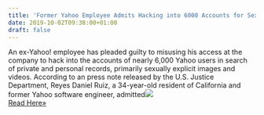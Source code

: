 ```yaml
---
title: 'Former Yahoo Employee Admits Hacking into 6000 Accounts for Sexual Content'
date: 2019-10-02T09:38:00+01:00
draft: false
---
```


An ex-Yahoo! employee has pleaded guilty to misusing his access at the company to hack into the accounts of nearly 6,000 Yahoo users in search of private and personal records, primarily sexually explicit images and videos. According to an press note released by the U.S. Justice Department, Reyes Daniel Ruiz, a 34-year-old resident of California and former Yahoo software engineer, admitted![](http://feeds.feedburner.com/~r/TheHackersNews/~4/CFPGW3ngSds)  
[Read Here»](https://thehackernews.com/2019/10/yahoo-email-hacking.html)